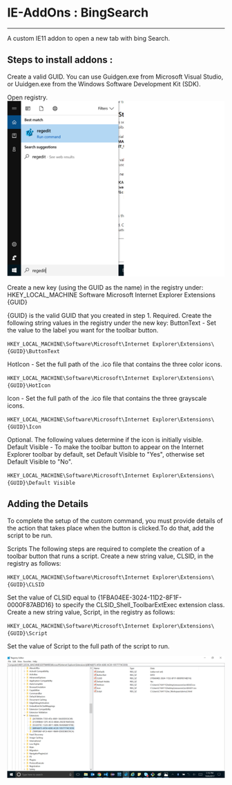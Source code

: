 # IE-AddOns : BingSearch
---
A custom IE11 addon to open a new tab with bing Search.

Steps to install addons :
---
Create a valid GUID.
You can use Guidgen.exe from Microsoft Visual Studio, or Uuidgen.exe from the Windows Software Development Kit (SDK).

Open registry.
![alt text](resources/regedit.png)

Create a new key (using the GUID as the name) in the registry under:
HKEY_LOCAL_MACHINE
   Software
      Microsoft
         Internet Explorer
            Extensions
               {GUID}

{GUID} is the valid GUID that you created in step 1.
Required. Create the following string values in the registry under the new key:
ButtonText - Set the value to the label you want for the toolbar button.

`HKEY_LOCAL_MACHINE\Software\Microsoft\Internet Explorer\Extensions\{GUID}\ButtonText`

HotIcon - Set the full path of the .ico file that contains the three color icons.

`HKEY_LOCAL_MACHINE\Software\Microsoft\Internet Explorer\Extensions\{GUID}\HotIcon`

Icon - Set the full path of the .ico file that contains the three grayscale icons.

`HKEY_LOCAL_MACHINE\Software\Microsoft\Internet Explorer\Extensions\{GUID}\Icon`

Optional. The following values determine if the icon is initially visible.
Default Visible - To make the toolbar button to appear on the Internet Explorer toolbar by default, set Default Visible to "Yes", otherwise set Default Visible to "No".

`HKEY_LOCAL_MACHINE\Software\Microsoft\Internet Explorer\Extensions\{GUID}\Default Visible`

## Adding the Details
To complete the setup of the custom command, you must provide details of the action that takes place when the button is clicked.To do that, add the script to be run.

Scripts
The following steps are required to complete the creation of a toolbar button that runs a script.
Create a new string value, CLSID, in the registry as follows:

`HKEY_LOCAL_MACHINE\Software\Microsoft\Internet Explorer\Extensions\{GUID}\CLSID`

Set the value of CLSID equal to {1FBA04EE-3024-11D2-8F1F-0000F87ABD16} to specify the CLSID_Shell_ToolbarExtExec extension class.
Create a new string value, Script, in the registry as follows:

`HKEY_LOCAL_MACHINE\Software\Microsoft\Internet Explorer\Extensions\{GUID}\Script`

Set the value of Script to the full path of the script to run.
 
![alt text](resources/key&value.png)